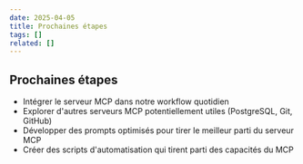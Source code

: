 ```yaml
---
date: 2025-04-05
title: Prochaines étapes
tags: []
related: []
---
```


## Prochaines étapes

- Intégrer le serveur MCP dans notre workflow quotidien
- Explorer d'autres serveurs MCP potentiellement utiles (PostgreSQL, Git, GitHub)
- Développer des prompts optimisés pour tirer le meilleur parti du serveur MCP
- Créer des scripts d'automatisation qui tirent parti des capacités du MCP

